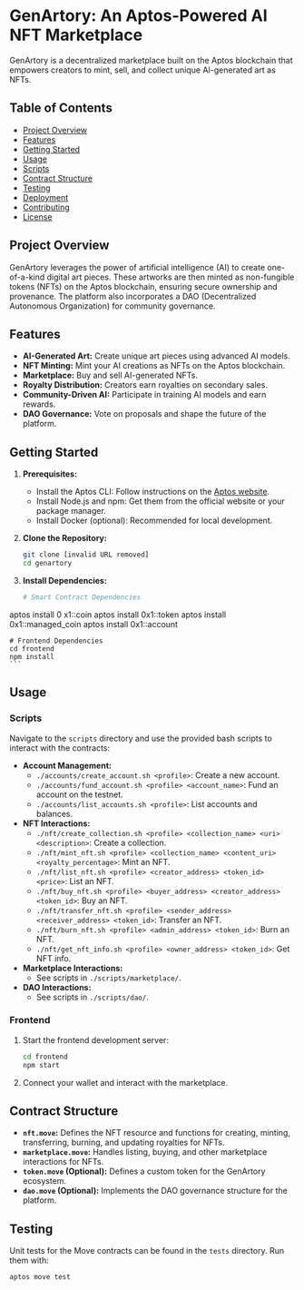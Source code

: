 # GenArtory: An Aptos-Powered AI NFT Marketplace

GenArtory is a decentralized marketplace built on the Aptos blockchain that empowers creators to mint, sell, and collect unique AI-generated art as NFTs.

## Table of Contents

- [Project Overview](#project-overview)
- [Features](#features)
- [Getting Started](#getting-started)
- [Usage](#usage)
- [Scripts](#scripts)
- [Contract Structure](#contract-structure)
- [Testing](#testing)
- [Deployment](#deployment)
- [Contributing](#contributing)
- [License](#license)

## Project Overview

GenArtory leverages the power of artificial intelligence (AI) to create one-of-a-kind digital art pieces. These artworks are then minted as non-fungible tokens (NFTs) on the Aptos blockchain, ensuring secure ownership and provenance. The platform also incorporates a DAO (Decentralized Autonomous Organization) for community governance.

## Features

*   **AI-Generated Art:** Create unique art pieces using advanced AI models.
*   **NFT Minting:**  Mint your AI creations as NFTs on the Aptos blockchain.
*   **Marketplace:**  Buy and sell AI-generated NFTs.
*   **Royalty Distribution:**  Creators earn royalties on secondary sales.
*   **Community-Driven AI:**  Participate in training AI models and earn rewards.
*   **DAO Governance:**  Vote on proposals and shape the future of the platform.

## Getting Started

1.  **Prerequisites:**
    *   Install the Aptos CLI: Follow instructions on the [Aptos website](https://aptoslabs.com/).
    *   Install Node.js and npm:  Get them from the official website or your package manager.
    *   Install Docker (optional): Recommended for local development.

2.  **Clone the Repository:**
    ```bash
    git clone [invalid URL removed]
    cd genartory
    ```

3.  **Install Dependencies:**
    ```bash
    # Smart Contract Dependencies
   aptos install 0 x1::coin
    aptos install 0x1::token
    aptos install 0x1::managed_coin
    aptos install 0x1::account

    # Frontend Dependencies
    cd frontend
    npm install
    ```

## Usage

### Scripts

Navigate to the `scripts` directory and use the provided bash scripts to interact with the contracts:

*   **Account Management:**
    *   `./accounts/create_account.sh <profile>`: Create a new account.
    *   `./accounts/fund_account.sh <profile> <account_name>`: Fund an account on the testnet.
    *   `./accounts/list_accounts.sh <profile>`: List accounts and balances.
*   **NFT Interactions:**
    *   `./nft/create_collection.sh <profile> <collection_name> <uri> <description>`: Create a collection.
    *   `./nft/mint_nft.sh <profile> <collection_name> <content_uri> <royalty_percentage>`: Mint an NFT.
    *   `./nft/list_nft.sh <profile> <creator_address> <token_id> <price>`: List an NFT.
    *   `./nft/buy_nft.sh <profile> <buyer_address> <creator_address> <token_id>`: Buy an NFT.
    *   `./nft/transfer_nft.sh <profile> <sender_address> <receiver_address> <token_id>`: Transfer an NFT.
    *   `./nft/burn_nft.sh <profile> <admin_address> <token_id>`: Burn an NFT.
    *   `./nft/get_nft_info.sh <profile> <owner_address> <token_id>`: Get NFT info.
*   **Marketplace Interactions:**
    *   See scripts in `./scripts/marketplace/`.
*   **DAO Interactions:**
    *   See scripts in `./scripts/dao/`.

### Frontend

1.  Start the frontend development server:
    ```bash
    cd frontend
    npm start
    ```
2.  Connect your wallet and interact with the marketplace.

## Contract Structure

*   **`nft.move`:** Defines the NFT resource and functions for creating, minting, transferring, burning, and updating royalties for NFTs.
*   **`marketplace.move`:**  Handles listing, buying, and other marketplace interactions for NFTs.
*   **`token.move` (Optional):**  Defines a custom token for the GenArtory ecosystem.
*   **`dao.move` (Optional):** Implements the DAO governance structure for the platform.

## Testing

Unit tests for the Move contracts can be found in the `tests` directory. Run them with:

```bash
aptos move test
